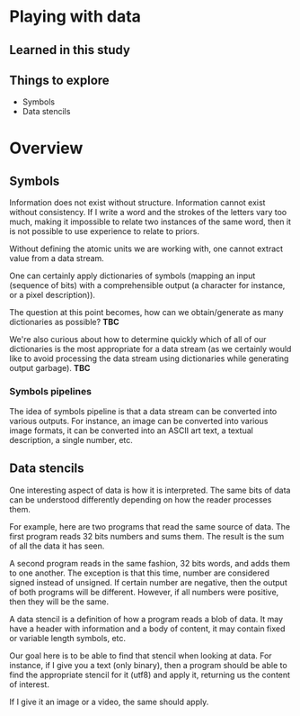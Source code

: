 # Playing with data

## Learned in this study

## Things to explore

* Symbols
* Data stencils

# Overview

## Symbols

Information does not exist without structure. Information cannot exist without consistency. If I write a word and the strokes of the letters vary too much, making it impossible to relate two instances of the same word, then it is not possible to use experience to relate to priors.

Without defining the atomic units we are working with, one cannot extract value from a data stream.

One can certainly apply dictionaries of symbols (mapping an input (sequence of bits) with a comprehensible output (a character for instance, or a pixel description)).

The question at this point becomes, how can we obtain/generate as many dictionaries as possible? **TBC**

We're also curious about how to determine quickly which of all of our dictionaries is the most appropriate for a data stream (as we certainly would like to avoid processing the data stream using dictionaries while generating output garbage). **TBC**

### Symbols pipelines

The idea of symbols pipeline is that a data stream can be converted into various outputs. For instance, an image can be converted into various image formats, it can be converted into an ASCII art text, a textual description, a single number, etc.

## Data stencils

One interesting aspect of data is how it is interpreted. The same bits of data can be understood differently depending on how the reader processes them.

For example, here are two programs that read the same source of data. The first program reads 32 bits numbers and sums them. The result is the sum of all the data it has seen.

A second program reads in the same fashion, 32 bits words, and adds them to one another. The exception is that this time, number are considered signed instead of unsigned. If certain number are negative, then the output of both programs will be different. However, if all numbers were positive, then they will be the same.

A data stencil is a definition of how a program reads a blob of data. It may have a header with information and a body of content, it may contain fixed or variable length symbols, etc.

Our goal here is to be able to find that stencil when looking at data. For instance, if I give you a text (only binary), then a program should be able to find the appropriate stencil for it (utf8) and apply it, returning us the content of interest.

If I give it an image or a video, the same should apply.